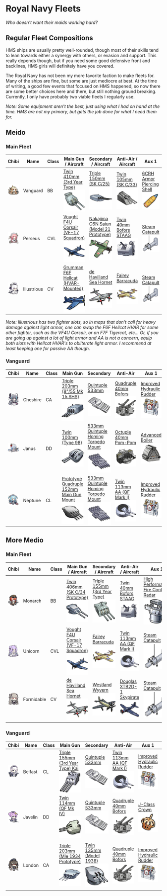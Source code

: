# Royal Navy Fleets
*Who doesn't want their maids working hard?*

## Regular Fleet Compositions
HMS ships are usually pretty well-rounded, though most of their skills tend to lean towards either a synergy with others, or evasion and support. This really depends though, but if you need some good defensive front and backlines, HMS girls will definitely have you covered.

The Royal Navy has not been my more favorite faction to make fleets for. Many of the ships are fine, but some are just mediocre at best. At the time of writing, a good few events that focused on HMS happened, so now there are some better choices here and there, but still nothing ground breaking. Currently, I only have probably two viable fleets I regularly use.

*Note: Some equipment aren't the best, just using what I had on hand at the time. HMS are not my primary, but gets the job done for what I need them for.*

## Meido
### Main Fleet

| Chibi | Name | Class | Main Gun / Aircraft | Secondary / Aircraft | Anti-Air / Aircraft | Aux 1 | Aux 2
| --- | --- | --- | --- | --- | --- | --- | --- |
| ![Vanguard](/imgs/HMS/VanguardChibi.png) | Vanguard | BB | [Twin 410mm (3rd Year Type)][Twin 410mm 3rd]<br />![Twin 410mm 3rd](/imgs/Equip/Guns/bb/410mm_twin_3rd.png) | [Triple 150mm (SK C/25)][Triple 150mm SKC25]<br />![Triple 150mm](/imgs/Equip/Guns/cl/150mm_triple_skc25.png) | [Twin 105mm (SK C/33)][Twin 105mm AA]<br />![105mm Twin SK C](/imgs/Equip/AntiAir/105mm_twin_skc_sr.png) | [6CRH Armor Piercing Shell][6CRH]<br />![6CRH](/imgs/Equip/Auxillary/6crh_ap_shell.png) | [Super Heavy Shell][SHS]<br />![SHS](/imgs/Equip/Auxillary/super_heavy_shell_sr.png) |
| ![Perseus](/imgs/HMS/PerseusChibi.png) | Perseus | CVL | [Vought F4U Corsair (VF-17 Squadron)][VF4U]<br />![VF4U Corsair](/imgs/Equip/Aircraft/Fighters/vf4u_corsair_sr.png) | [Nakajima C6N Saiun (Model 21 Prototype)][Saiun Kai]<br />![Saiun Kai](/imgs/Equip/Aircraft/Torp/saiun_kai.png) | [Twin 40mm Bofors STAAG][40mm STAAG]<br />![Twin 40mm STAAG](/imgs/Equip/AntiAir/40_twin_bofors_staag_sr.png) | [Steam Catapult][Catapult]<br />![Steam Catapult](/imgs/Equip/Auxillary/steam_catapult_sr.png) | [Steam Catapult][Catapult]<br />![Steam Catapult](/imgs/Equip/Auxillary/steam_catapult_sr.png) |
| ![Illustrious](/imgs/HMS/IllustriousChibi.png) | Illustrious | CV | [Grumman F6F Hellcat (HVAR-Mounted)][F6F HVAR]<br />![F6F HVAR](/imgs/Equip/Aircraft/Fighters/f6f_hellcat_hvar.png) | [de Havilland Sea Hornet][Sea Hornet]<br />![Sea Hornet](/imgs/Equip/Aircraft/Fighters/sea_hornet.png) | [Fairey Barracuda][Barracuda]<br />![Barracuda](/imgs/Equip/Aircraft/Torp/barracuda_sr.png) | [Steam Catapult][Catapult]<br />![Steam Catapult](/imgs/Equip/Auxillary/steam_catapult_sr.png) | [Steam Catapult][Catapult]<br />![Steam Catapult](/imgs/Equip/Auxillary/steam_catapult_sr.png) |

*Note: Illustrious has two fighter slots, so in maps that don't call for heavy damage against light armor, one can swap the F6F Hellcat HVAR for some other fighter, such as the VF4U Corsair, or an F7F Tigercat, etc... Or, if you are going up against a lot of light armor and AA is not a concern, equip both slots with Hellcat HVAR's to obliterate light armor. I recommend at least keeping one for passive AA though.*

### Vanguard

| Chibi | Name | Class | Main Gun | Secondary | Anti-Air | Aux 1 | Aux 2
| --- | --- | --- | --- | --- | --- | --- | --- |
| ![Cheshire](/imgs/HMS/CheshireChibi.png) | Cheshire | CA | [Triple 203mm (8"/55 Mk 15 SHS)][Triple 203mm Mk15]<br />![Triple 203mm Mk15](/imgs/Equip/Guns/ca/203mm_triple_mk15.png) | [Quintuple 533mm][533mm Quint]<br />![533mm Quintuple](/imgs/Equip/Torps/533mm_quint_torp_sr.png) | [Quadruple 40mm Bofors][40mm Bofors]<br />![40mm Bofors](/imgs/Equip/AntiAir/40mm_quad_bofors_sr.png) | [Improved Hydraulic Rudder][PR Rudder]<br />![PR Rudder](/imgs/Equip/Auxillary/pr_hydraulic_rudder_sr.png) | [Autoloader][Autoloader]<br />![Autoloader](/imgs/Equip/Auxillary/autoloader.png) |
| ![Janus](/imgs/HMS/JanusChibi.png) | Janus | DD | [Twin 100mm (Type 98)][Twin 100mm T98]<br />![Twin 100mm T98](/imgs/Equip/Guns/dd/100mm_twin_t98.png) | [533mm Quintuple Homing Torpedo Mount][533mm Quint Homing]<br />![533mm Homing Quintuple](/imgs/Equip/Torps/533mm_quint_homing_torp_ur.png) | [Octuple 40mm Pom-Pom][40mm Pom-Pom]<br />![40mm Pom-Pom](/imgs/Equip/AntiAir/40mm_octuple_pom_sr.png) | [Advanced Boiler][Advanced Boiler]<br />![Advanced Boiler](/imgs/Equip/Auxillary/advanced_boiler_elite.png) | [Type 93 Pure Oxygen Torpedo][OxyTorp]<br />![Type 93 Oxygen Torpedo](/imgs/Equip/Auxillary/oxytorp_ur.png) |
| ![Neptune](/imgs/HMS/NeptuneChibi.png) | Neptune | CL | [Prototype Quadruple 152mm Main Gun Mount][Quad 152mm Proto]<br />![Twin 150mm](/imgs/Equip/Guns/cl/152mm_quad_proto.png) | [533mm Quintuple Homing Torpedo Mount][533mm Quint UR]<br />![533mm Homing Quintuple](/imgs/Equip/Torps/533mm_quint_homing_torp_ur.png) | [Twin 113mm AA (QF Mark I)][Twin 113mm AA]<br />![Twin 113mm AA](/imgs/Equip/AntiAir/113mm_twin_qf_sr.png) | [Improved Hydraulic Rudder][PR Rudder]<br />![PR Rudder](/imgs/Equip/Auxillary/pr_hydraulic_rudder_sr.png) | [Autoloader][Autoloader]<br />![Autoloader](/imgs/Equip/Auxillary/autoloader.png) |

## More Medio
### Main Fleet

| Chibi | Name | Class | Main Gun / Aircraft | Secondary / Aircraft | Anti-Air / Aircraft | Aux 1 | Aux 2
| --- | --- | --- | --- | --- | --- | --- | --- |
| ![Monarch](/imgs/HMS/MonarchChibi.png) | Monarch | BB | [Twin 406mm (SK C/34 Prototype)][Twin 406mm Proto]<br />![Twin 406mm Prototype](/imgs/Equip/Guns/bb/406mm_twin_SKC34_prototype.png) | [Triple 155mm (3rd Year Type)][Triple 155mm]<br />![Triple 155mm](/imgs/Equip/Guns/cl/155mm_triple_sr.png) | [Twin 40mm Bofors STAAG][40mm STAAG]<br />![Twin 40mm STAAG](/imgs/Equip/AntiAir/40_twin_bofors_staag_sr.png) | [High Performance Fire Control Radar][PR Fire Control]<br />![PR Fire Control Radar](/imgs/Equip/Auxillary/high_perf_fire_radar_sr.png) | [Super Heavy Shell][SHS]<br />![SHS](/imgs/Equip/Auxillary/super_heavy_shell_sr.png) |
| ![Unicorn Kai](/imgs/HMS/UnicornKaiChibi.png) | Unicorn | CVL | [Vought F4U Corsair (VF-17 Squadron)][VF4U]<br />![VF4U Corsair](/imgs/Equip/Aircraft/Fighters/vf4u_corsair_sr.png) | [Fairey Barracuda][Barracuda]<br />![Barracuda](/imgs/Equip/Aircraft/Torp/barracuda_sr.png) | [Twin 113mm AA (QF Mark I)][Twin 113mm AA]<br />![Twin 113mm AA](/imgs/Equip/AntiAir/113mm_twin_qf_sr.png) | [Steam Catapult][Catapult]<br />![Steam Catapult](/imgs/Equip/Auxillary/steam_catapult_sr.png) | [Steam Catapult][Catapult]<br />![Steam Catapult](/imgs/Equip/Auxillary/steam_catapult_sr.png) |
| ![Formidable](/imgs/HMS/FormidableChibi.png) | Formidable | CV | [de Havilland Sea Hornet][Sea Hornet]<br />![Sea Hornet](/imgs/Equip/Aircraft/Fighters/sea_hornet.png) | [Westland Wyvern][Wyvern]<br />![Westland Wyvern](/imgs/Equip/Aircraft/Torp/wyvern.png) | [Douglas XTB2D-1 Skypirate][Skypirate]<br />![Skypirate](/imgs/Equip/Aircraft/Torp/xtb2d_skypirate.png) | [Steam Catapult][Catapult]<br />![Steam Catapult](/imgs/Equip/Auxillary/steam_catapult_sr.png) | [Steam Catapult][Catapult]<br />![Steam Catapult](/imgs/Equip/Auxillary/steam_catapult_sr.png) |

### Vanguard

| Chibi | Name | Class | Main Gun | Secondary | Anti-Air | Aux 1 | Aux 2
| --- | --- | --- | --- | --- | --- | --- | --- |
| ![Belfast](/imgs/HMS/BelfastChibi.png) | Belfast | CL | [Triple 155mm (3rd Year Type) Kai][Triple 155mm Kai]<br />![Triple 155mm Kai](/imgs/Equip/Guns/cl/155mm_triple_kai.png) | [Quintuple 533mm][533mm Quint]<br />![533mm Quintuple](/imgs/Equip/Torps/533mm_quint_torp_sr.png) | [Twin 113mm AA (QF Mark I)][Twin 113mm AA]<br />![Twin 113mm AA](/imgs/Equip/AntiAir/113mm_twin_qf_sr.png) | [Improved Hydraulic Rudder][PR Rudder]<br />![PR Rudder](/imgs/Equip/Auxillary/pr_hydraulic_rudder_sr.png) | [SG Radar][SG Radar]<br />![SG Radar](/imgs/Equip/Auxillary/sg_radar.png) |
| ![Javelin Kai](/imgs/HMS/JavelinKaiChibi.png) | Javelin | DD | [Twin 114mm (QF Mk IV)][Twin 114mm MkIV]<br />![Twin 144mm MkIV](/imgs/Equip/Guns/dd/114mm_twin_qfmkiv.png) | [Quintuple 533mm][533mm Quint]<br />![533mm Quintuple](/imgs/Equip/Torps/533mm_quint_torp_sr.png) | [Quadruple 40mm Bofors][40mm Bofors]<br />![40mm Bofors](/imgs/Equip/AntiAir/40mm_quad_bofors_sr.png) | [J-Class Crown][J-Class Crown]<br />![J-Class Crown](/imgs/Equip/Auxillary/j-crown.png) | [Repair Toolkit][Toolbox]<br />![Toolbox](/imgs/Equip/Auxillary/toolbox.png) |
| ![London Kai](/imgs/HMS/LondonKaiChibi.png) | London | CA | [Triple 203mm (Mle 1934 Prototype)][Triple 203mm 1934]<br />![Triple 203mm 1934](/imgs/Equip/Guns/ca/203mm_triple_mle1934_sr.png) | [Twin 135mm (Model 1938)][Twin 135mm 1938]<br />![Twin 135mm 1938](/imgs/Equip/Guns/dd/135mm_twin_1938.png) | [Quadruple 40mm Bofors][40mm Bofors]<br />![40mm Bofors](/imgs/Equip/AntiAir/40mm_quad_bofors_sr.png) |  [Improved Hydraulic Rudder][PR Rudder]<br />![PR Rudder](/imgs/Equip/Auxillary/pr_hydraulic_rudder_sr.png) | [High Performance Anti-Air Radar][Anti-Air Radar]<br />![Anti-Air Radar](/imgs/Equip/Auxillary/high_performance_anti-air.png) |


[40mm Pom-Pom]: https://azurlane.koumakan.jp/wiki/Octuple_40mm_Pom-Pom#Type_3-0
[40mm Bofors]: https://azurlane.koumakan.jp/wiki/Quadruple_40mm_Bofors_(Mk_2_Mount)#Type_3-0
[40mm STAAG]: https://azurlane.koumakan.jp/wiki/Twin_40mm_Bofors_STAAG
[Twin 40mm Bofors]: https://azurlane.koumakan.jp/wiki/Twin_40mm_Bofors_(Mk_1_Mount)#Type_3-0
[Twin 105mm AA]: https://azurlane.koumakan.jp/wiki/Twin_105mm_AA_(SK_C/33)#Type_3-0
[Twin 113mm AA]: https://azurlane.koumakan.jp/wiki/Twin_113mm_AA_(QF_Mark_I)#Type_3-0
[Twin 127mm AA]: https://azurlane.koumakan.jp/wiki/Twin_127mm_AA_(Type_89)#Type_3-0

[Twin 100mm T98]: https://azurlane.koumakan.jp/wiki/Twin_100mm_(Type_98)#Type_3-0
[Twin 114mm MkIV]: https://azurlane.koumakan.jp/wiki/Twin_114mm_(QF_Mk_IV)
[Single 127mm MK30]: https://azurlane.koumakan.jp/wiki/Single_127mm_(5%22/38_Mk_30)#Type_3-0
[Twin 127mm MK38]: https://azurlane.koumakan.jp/wiki/Twin_127mm_(5%22/38_Mk_38)#Type_3-0
[Twin 128mm SKC41]: https://azurlane.koumakan.jp/wiki/Twin_128mm_(SK_C/41)#Type_3-0
[Twin 134mm QF]: https://azurlane.koumakan.jp/wiki/Twin_134mm_(QF_Mark_II)#Type_3-0
[Twin 135mm 1938]: https://azurlane.koumakan.jp/wiki/Twin_135mm_(Model_1938)#Type_3-0

[Twin 150mm Tabasco]: https://azurlane.koumakan.jp/wiki/Twin_150mm_(TbtsK_C/36)#Type_3-0
[Triple 150mm SKC25]: https://azurlane.koumakan.jp/wiki/Triple_150mm_(SK_C/25)#Type_3-0
[Quad 152mm Proto]: https://azurlane.koumakan.jp/wiki/Prototype_Quadruple_152mm_Main_Gun_Mount
[Triple 155mm]: https://azurlane.koumakan.jp/wiki/Triple_155mm_(3rd_Year_Type)#Type_3-0
[Triple 155mm Kai]: https://azurlane.koumakan.jp/wiki/Triple_155mm_(3rd_Year_Type)_Kai

[Triple 203mm 1934]: https://azurlane.koumakan.jp/wiki/Triple_203mm_(Mle_1934_Prototype)
[Triple 203mm Mk15]: https://azurlane.koumakan.jp/wiki/Triple_203mm_(8%22/55_Mk_15_SHS)

[Twin 381mm MkII]: https://azurlane.koumakan.jp/wiki/Twin_381mm_(BL_15%22_Mk_II)
[Twin 406mm Proto]: https://azurlane.koumakan.jp/wiki/Twin_406mm_(SK_C/34_Prototype)
[Twin 410mm 3rd]: https://azurlane.koumakan.jp/wiki/Twin_410mm_(3rd_Year_Type)#Type_3-0

[533mm Quint]: https://azurlane.koumakan.jp/wiki/533mm_Quintuple_Torpedo_Mount#Type_3-0
[533mm Quint Homing]: https://azurlane.koumakan.jp/wiki/533mm_Quintuple_Homing_Torpedo_Mount#Type_2-0
[533mm Quint UR]: https://azurlane.koumakan.jp/wiki/533mm_Quintuple_Homing_Torpedo_Mount#Type_3-0
[610mm Quad]: https://azurlane.koumakan.jp/wiki/610mm_Quadruple_Torpedo_Mount#Type_3-0

[Avenger VT18]: https://azurlane.koumakan.jp/wiki/General_Motors_TBM_Avenger_(VT-18_Squadron)
[Barracuda]: https://azurlane.koumakan.jp/wiki/Fairey_Barracuda#Type_3-0
[F4U]: https://azurlane.koumakan.jp/wiki/Vought_F4U_Corsair#Type_3-0
[F6F]: https://azurlane.koumakan.jp/wiki/Grumman_F6F_Hellcat#Type_3-0
[F6F HVAR]: https://azurlane.koumakan.jp/wiki/Grumman_F6F_Hellcat_(HVAR-Mounted)
[Firebrand]: https://azurlane.koumakan.jp/wiki/Blackburn_Firebrand
[Saiun Kai]: https://azurlane.koumakan.jp/wiki/Nakajima_C6N_Saiun_(Model_21_Prototype)
[Sea Hornet]: https://azurlane.koumakan.jp/wiki/De_Havilland_Sea_Hornet
[Skypirate]: https://azurlane.koumakan.jp/wiki/Douglas_XTB2D-1_Skypirate
[VF4U]: https://azurlane.koumakan.jp/wiki/Vought_F4U_Corsair_(VF-17_Squadron)
[Wyvern]: https://azurlane.koumakan.jp/Westland_Wyvern

[533mm Magnet Torp]: https://azurlane.koumakan.jp/wiki/533mm_Magnetic_Torpedo#Type_3-0
[6CRH]: https://azurlane.koumakan.jp/wiki/6CRH_Armor_Piercing_Shell
[Anti-Air Radar]: https://azurlane.koumakan.jp/High_Performance_Anti-Air_Radar
[Autoloader]: https://azurlane.koumakan.jp/wiki/Autoloader#Type_3-0
[Advanced Boiler]: https://azurlane.koumakan.jp/wiki/Improved_Boiler#Type_3-0
[Air Radar]: https://azurlane.koumakan.jp/wiki/Air_Radar#Type_3-0
[Catapult]: https://azurlane.koumakan.jp/wiki/Steam_Catapult#Type_3-0
[Fire Control Radar]: https://azurlane.koumakan.jp/wiki/Fire_Control_Radar#Type_3-0
[Fuel Filter]: https://azurlane.koumakan.jp/wiki/Fuel_Filter#Type_3-0
[Gyroscope]: https://azurlane.koumakan.jp/wiki/Gyroscope#Type_3-0
[J-Class Crown]: https://azurlane.koumakan.jp/wiki/J-class_Crown
[OxyTorp]: https://azurlane.koumakan.jp/wiki/Type_93_Pure_Oxygen_Torpedo#Type_3-0
[PR Fire Control]: https://azurlane.koumakan.jp/wiki/High_Performance_Fire_Control_Radar
[PR Rudder]: https://azurlane.koumakan.jp/wiki/Improved_Hydraulic_Rudder
[SG Radar]: https://azurlane.koumakan.jp/wiki/SG_Radar#Type_3-0
[SHS]: https://azurlane.koumakan.jp/wiki/Super_Heavy_Shell
[Toolbox]: https://azurlane.koumakan.jp/Repair_Toolkit#Type_3
[Type 1]: https://azurlane.koumakan.jp/wiki/Type_1_Armor_Piercing_Shell
